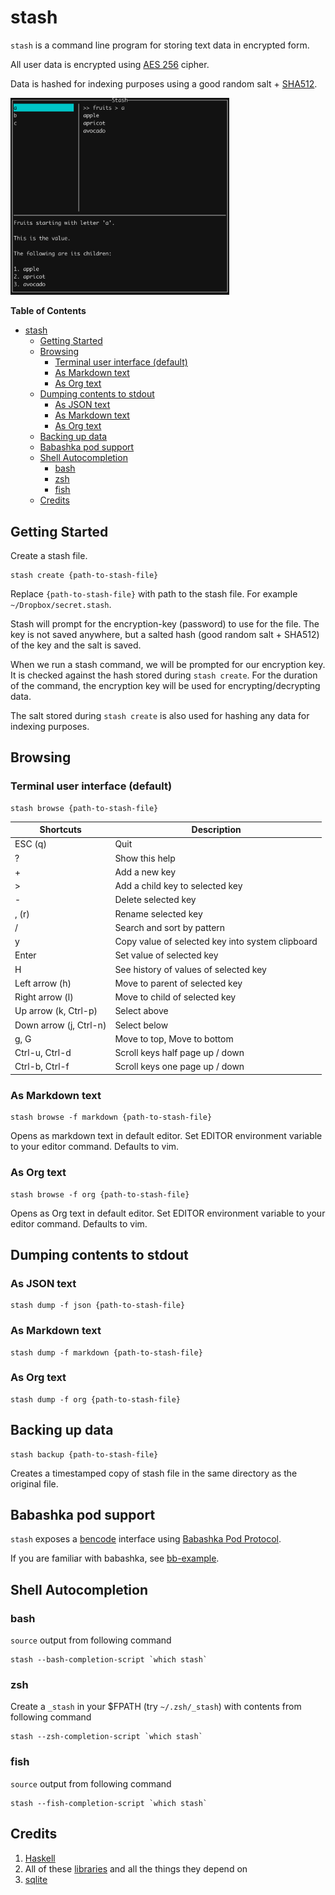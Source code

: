 # stash

`stash` is a command line program for storing text data in encrypted form.

All user data is encrypted using [AES 256](https://en.wikipedia.org/wiki/Advanced_Encryption_Standard) cipher.

Data is hashed for indexing purposes using a good random salt + [SHA512](https://en.wikipedia.org/wiki/SHA-2).

<img src="screenshots/fruits.png" width=350></img>

<!-- markdown-toc start - Don't edit this section. Run M-x markdown-toc-refresh-toc -->
**Table of Contents**

- [stash](#stash)
    - [Getting Started](#getting-started)
    - [Browsing](#browsing)
        - [Terminal user interface (default)](#terminal-user-interface-default)
        - [As Markdown text](#as-markdown-text)
        - [As Org text](#as-org-text)
    - [Dumping contents to stdout](#dumping-contents-to-stdout)
        - [As JSON text](#as-json-text)
        - [As Markdown text](#as-markdown-text-1)
        - [As Org text](#as-org-text-1)
    - [Backing up data](#backing-up-data)
    - [Babashka pod support](#babashka-pod-support)
    - [Shell Autocompletion](#shell-autocompletion)
        - [bash](#bash)
        - [zsh](#zsh)
        - [fish](#fish)
    - [Credits](#credits)

<!-- markdown-toc end -->

## Getting Started

Create a stash file.

```
stash create {path-to-stash-file}
```

Replace `{path-to-stash-file}` with path to the stash file. For example `~/Dropbox/secret.stash`.

Stash will prompt for the encryption-key (password) to use for the file. The key is not saved anywhere, but a
salted hash (good random salt + SHA512) of the key and the salt is saved.

When we run a stash command, we will be prompted for our encryption key. It is checked against the hash stored during
`stash create`. For the duration of the command, the encryption key will be used for encrypting/decrypting data.

The salt stored during `stash create` is also used for hashing any data for indexing purposes.

## Browsing

### Terminal user interface (default)

```
stash browse {path-to-stash-file}
```

| Shortcuts              | Description                                      |
|------------------------|--------------------------------------------------|
| ESC (q)                | Quit                                             |
| ?                      | Show this help                                   |
| +                      | Add a new key                                    |
| >                      | Add a child key to selected key                  |
| -                      | Delete selected key                              |
| , (r)                  | Rename selected key                              |
| /                      | Search and sort by pattern                       |
| y                      | Copy value of selected key into system clipboard |
| Enter                  | Set value of selected key                        |
| H                      | See history of values of selected key            |
| Left arrow (h)         | Move to parent of selected key                   |
| Right arrow (l)        | Move to child of selected key                    |
| Up arrow (k, Ctrl-p)   | Select above                                     |
| Down arrow (j, Ctrl-n) | Select below                                     |
| g, G                   | Move to top, Move to bottom                      |
| Ctrl-u, Ctrl-d         | Scroll keys half page up / down                  |
| Ctrl-b, Ctrl-f         | Scroll keys one page up / down                   |

### As Markdown text

```
stash browse -f markdown {path-to-stash-file}
```

Opens as markdown text in default editor. Set EDITOR environment variable to your editor command. Defaults to vim.

### As Org text

```
stash browse -f org {path-to-stash-file}
```

Opens as Org text in default editor. Set EDITOR environment variable to your editor command. Defaults to vim.

## Dumping contents to stdout

### As JSON text

```
stash dump -f json {path-to-stash-file}
```

### As Markdown text

```
stash dump -f markdown {path-to-stash-file}
```

### As Org text

```
stash dump -f org {path-to-stash-file}
```

## Backing up data

```
stash backup {path-to-stash-file}
```

Creates a timestamped copy of stash file in the same directory as the original file.

## Babashka pod support

`stash` exposes a [bencode](https://en.wikipedia.org/wiki/Bencode) interface using [Babashka Pod Protocol](https://github.com/babashka/pods#the-protocol).

If you are familiar with babashka, see [bb-example](https://github.com/rorokimdim/stash/tree/master/bb-example).

## Shell Autocompletion

### bash

`source` output from following command

```
stash --bash-completion-script `which stash`
```

### zsh

Create a `_stash` in your $FPATH (try `~/.zsh/_stash`) with contents from following command

```
stash --zsh-completion-script `which stash`
```

### fish

`source` output from following command

```
stash --fish-completion-script `which stash`
```

## Credits

1. [Haskell](https://www.haskell.org/)
2. All of these [libraries](https://github.com/rorokimdim/stash/blob/master/package.yaml#L21) and all the things they depend on
3. [sqlite](https://sqlite.org/)
